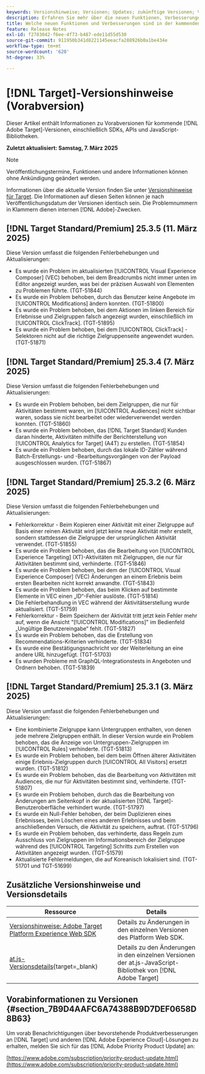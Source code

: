 ```yaml
---
keywords: Versionshinweise; Versionen; Updates; zukünftige Versionen; Verbesserungen; neue Funktionen; Fehlerbehebungen; Updates; Vorabversion; frühzeitiger Zugriff
description: Erfahren Sie mehr über die neuen Funktionen, Verbesserungen und Fehlerbehebungen in der kommenden Version von [!DNL Adobe Target] sowie in den zugehörigen SDKs, APIs und JavaScript-Bibliotheken.
title: Welche neuen Funktionen und Verbesserungen sind in der kommenden  [!DNL Target] -Version enthalten?
feature: Release Notes
exl-id: f2783042-f6ee-4f73-b487-ede11d55d530
source-git-commit: 911950b341d8221145eeacfa288926b0a1be434e
workflow-type: tm+mt
source-wordcount: '620'
ht-degree: 33%

---
```


# [!DNL Target]-Versionshinweise (Vorabversion)

Dieser Artikel enthält Informationen zu Vorabversionen für kommende [!DNL Adobe Target]-Versionen, einschließlich SDKs, APIs und JavaScript-Bibliotheken.

**Zuletzt aktualisiert: Samstag, 7. März 2025**

>[!NOTE]
>
>Veröffentlichungstermine, Funktionen und andere Informationen können ohne Ankündigung geändert werden.
>
>Informationen über die aktuelle Version finden Sie unter [Versionshinweise für Target](release-notes.md). Die Informationen auf diesen Seiten können je nach Veröffentlichungsdatum der Versionen identisch sein. Die Problemnummern in Klammern dienen internen [!DNL Adobe]-Zwecken.

## [!DNL Target Standard/Premium] 25.3.5 (11. März 2025)

Diese Version umfasst die folgenden Fehlerbehebungen und Aktualisierungen:

* Es wurde ein Problem im aktualisierten [!UICONTROL Visual Experience Composer] (VEC) behoben, bei dem Breadcrumbs nicht immer unten im Editor angezeigt wurden, was bei der präzisen Auswahl von Elementen zu Problemen führte. (TGT-51844)
* Es wurde ein Problem behoben, durch das Benutzer keine Angebote im [!UICONTROL Modifications] ändern konnten. (TGT-51800)
* Es wurde ein Problem behoben, bei dem Aktionen im linken Bereich für Erlebnisse und Zielgruppen falsch angezeigt wurden, einschließlich im [!UICONTROL ClickTrack]. (TGT-51895)
* Es wurde ein Problem behoben, bei dem [!UICONTROL ClickTrack] -Selektoren nicht auf die richtige Zielgruppenseite angewendet wurden. (TGT-51871)

## [!DNL Target Standard/Premium] 25.3.4 (7. März 2025)

Diese Version umfasst die folgenden Fehlerbehebungen und Aktualisierungen:

* Es wurde ein Problem behoben, bei dem Zielgruppen, die nur für Aktivitäten bestimmt waren, im [!UICONTROL Audiences] nicht sichtbar waren, sodass sie nicht bearbeitet oder wiederverwendet werden konnten. (TGT-51860)
* Es wurde ein Problem behoben, das [!DNL Target Standard] Kunden daran hinderte, Aktivitäten mithilfe der Berichterstellung von [!UICONTROL Analytics for Target] (A4T) zu erstellen. (TGT-51854)
* Es wurde ein Problem behoben, durch das lokale ID-Zähler während Batch-Erstellungs- und -Bearbeitungsvorgängen von der Payload ausgeschlossen wurden. (TGT-51867)

## [!DNL Target Standard/Premium] 25.3.2 (6. März 2025)

Diese Version umfasst die folgenden Fehlerbehebungen und Aktualisierungen:

* Fehlerkorrektur - Beim Kopieren einer Aktivität mit einer Zielgruppe auf Basis einer reinen Aktivität wird jetzt keine neue Aktivität mehr erstellt, sondern stattdessen die Zielgruppe der ursprünglichen Aktivität verwendet. (TGT-51855)
* Es wurde ein Problem behoben, das die Bearbeitung von [!UICONTROL Experience Targeting] (XT)-Aktivitäten mit Zielgruppen, die nur für Aktivitäten bestimmt sind, verhinderte. (TGT-51846)
* Es wurde ein Problem behoben, bei dem der [!UICONTROL Visual Experience Composer] (VEC) Änderungen an einem Erlebnis beim ersten Bearbeiten nicht korrekt anwandte. (TGT-51843)
* Es wurde ein Problem behoben, das beim Klicken auf bestimmte Elemente in VEC einen „ID“-Fehler auslöste. (TGT-51814)
* Die Fehlerbehandlung in VEC während der Aktivitätserstellung wurde aktualisiert. (TGT-51759)
* Fehlerkorrektur - Beim Speichern der Aktivität tritt jetzt kein Fehler mehr auf, wenn die Ansicht &quot;[!UICONTROL Modifications]&quot; im Bedienfeld „Ungültige Benutzereingabe“ fehlt. (TGT-51827)
* Es wurde ein Problem behoben, das die Erstellung von Recommendations-Kriterien verhinderte. (TGT-51834)
* Es wurde eine Bestätigungsnachricht vor der Weiterleitung an eine andere URL hinzugefügt. (TGT-51703)
* Es wurden Probleme mit GraphQL-Integrationstests in Angeboten und Ordnern behoben. (TGT-51839)

## [!DNL Target Standard/Premium] 25.3.1 (3. März 2025)

Diese Version umfasst die folgenden Fehlerbehebungen und Aktualisierungen:

* Eine kombinierte Zielgruppe kann Untergruppen enthalten, von denen jede mehrere Zielgruppen enthält. In dieser Version wurde ein Problem behoben, das die Anzeige von Untergruppen-Zielgruppen im [!UICONTROL Rules] verhinderte. (TGT-51813)
* Es wurde ein Problem behoben, bei dem beim Öffnen älterer Aktivitäten einige Erlebnis-Zielgruppen durch [!UICONTROL All Visitors] ersetzt wurden. (TGT-51812)
* Es wurde ein Problem behoben, das die Bearbeitung von Aktivitäten mit Audiences, die nur für Aktivitäten bestimmt sind, verhinderte. (TGT-51807)
* Es wurde ein Problem behoben, durch das die Bearbeitung von Änderungen am Seitenkopf in der aktualisierten [!DNL Target]-Benutzeroberfläche verhindert wurde. (TGT-51797)
* Es wurde ein Null-Fehler behoben, der beim Duplizieren eines Erlebnisses, beim Löschen eines anderen Erlebnisses und beim anschließenden Versuch, die Aktivität zu speichern, auftrat. (TGT-51796)
* Es wurde ein Problem behoben, das verhinderte, dass Regeln zum Ausschluss von Zielgruppen im Informationsbereich der Zielgruppe während des [!UICONTROL Targeting] Schritts zum Erstellen von Aktivitäten angezeigt wurden. (TGT-51579)
* Aktualisierte Fehlermeldungen, die auf Koreanisch lokalisiert sind. (TGT-51701 und TGT-51699)

<!-- 
## [!DNL Target Standard/Premium] 24.10.2 (October 21, 2024)

This release contains the following fixes:

* Fixed an issue that prevented [!UICONTROL Recommendations] activities from loading in [!UICONTROL Compose] and [!UICONTROL Browse] modes. (TGT-50709)
* Fixed an issue with the new [[!DNL Google Chrome] [!UICONTROL Visual Editing Helper] extension](/help/main/c-experiences/c-visual-experience-composer/r-troubleshoot-composer/visual-editing-helper-extension.md) that caused a redirect from the [!UICONTROL Visual Experience Composer] (VEC) to the [!UICONTROL Activities Library] after clicking Cancel. Before this fix, customers needed to refresh the [!UICONTROL Activities Library] before being able to create new activities. (TGT-49980)-->

## Zusätzliche Versionshinweise und Versionsdetails

| Ressource | Details |
|--- |--- |
| [Versionshinweise: Adobe Target Platform Experience Web SDK](https://experienceleague.adobe.com/docs/experience-platform/edge/release-notes.html?lang=de) | Details zu Änderungen in den einzelnen Versionen des Platform Web SDK. |
| [at.js-Versionsdetails](https://experienceleague.adobe.com/docs/target-dev/developer/client-side/at-js-implementation/target-atjs-versions.html?lang=de){target=_blank} | Details zu den Änderungen in den einzelnen Versionen der at.js-JavaScript-Bibliothek von [!DNL Adobe Target] |

## Vorabinformationen zu Versionen {#section_7B9D4AAFC6A74388B9D7DEF0658D8B63}

Um vorab Benachrichtigungen über bevorstehende Produktverbesserungen an [!DNL Target] und anderen [!DNL Adobe Experience Cloud]-Lösungen zu erhalten, melden Sie sich für das [!DNL Adobe Priority Product Update] an:

[https://www.adobe.com/subscription/priority-product-update.html](https://www.adobe.com/subscription/priority-product-update.html)
